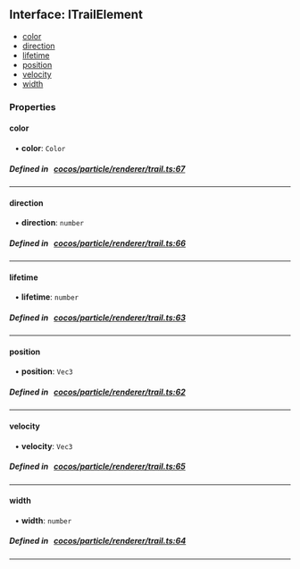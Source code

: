 ## Interface: ITrailElement

- [color](#color)
- [direction](#direction)
- [lifetime](#lifetime)
- [position](#position)
- [velocity](#velocity)
- [width](#width)

### Properties

#### color

<div style="margin-left: 10px;">


• **color**: ``Color``

</div>

##### Defined in &nbsp;   [cocos/particle/renderer/trail.ts:67](https://github.com/cocos-creator/engine/blob/c7bf6b8a9/cocos/particle/renderer/trail.ts#L67)&nbsp;
___
#### direction

<div style="margin-left: 10px;">


• **direction**: ``number``

</div>

##### Defined in &nbsp;   [cocos/particle/renderer/trail.ts:66](https://github.com/cocos-creator/engine/blob/c7bf6b8a9/cocos/particle/renderer/trail.ts#L66)&nbsp;
___
#### lifetime

<div style="margin-left: 10px;">


• **lifetime**: ``number``

</div>

##### Defined in &nbsp;   [cocos/particle/renderer/trail.ts:63](https://github.com/cocos-creator/engine/blob/c7bf6b8a9/cocos/particle/renderer/trail.ts#L63)&nbsp;
___
#### position

<div style="margin-left: 10px;">


• **position**: ``Vec3``

</div>

##### Defined in &nbsp;   [cocos/particle/renderer/trail.ts:62](https://github.com/cocos-creator/engine/blob/c7bf6b8a9/cocos/particle/renderer/trail.ts#L62)&nbsp;
___
#### velocity

<div style="margin-left: 10px;">


• **velocity**: ``Vec3``

</div>

##### Defined in &nbsp;   [cocos/particle/renderer/trail.ts:65](https://github.com/cocos-creator/engine/blob/c7bf6b8a9/cocos/particle/renderer/trail.ts#L65)&nbsp;
___
#### width

<div style="margin-left: 10px;">


• **width**: ``number``

</div>

##### Defined in &nbsp;   [cocos/particle/renderer/trail.ts:64](https://github.com/cocos-creator/engine/blob/c7bf6b8a9/cocos/particle/renderer/trail.ts#L64)&nbsp;
___
